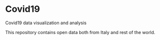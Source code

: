 # Covid19
Covid19 data visualization and analysis

This repository contains open data both from Italy and rest of the world.
